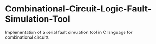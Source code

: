 # Combinational-Circuit-Logic-Fault-Simulation-Tool
Implementation of a serial fault simulation tool in C language for combinational circuits
